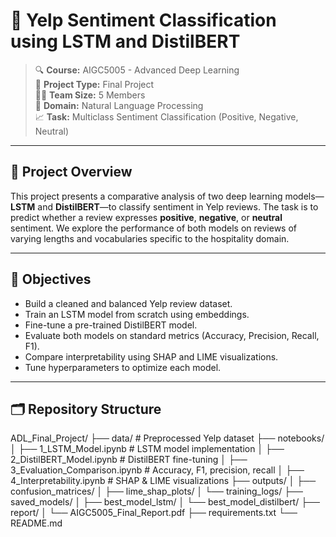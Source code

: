 # 💬 Yelp Sentiment Classification using LSTM and DistilBERT

> 🔍 **Course:** AIGC5005 - Advanced Deep Learning  
> 📝 **Project Type:** Final Project  
> 👩‍💻 **Team Size:** 5 Members  
> 📂 **Domain:** Natural Language Processing  
> 📈 **Task:** Multiclass Sentiment Classification (Positive, Negative, Neutral)

---

## 📌 Project Overview

This project presents a comparative analysis of two deep learning models—**LSTM** and **DistilBERT**—to classify sentiment in Yelp reviews. The task is to predict whether a review expresses **positive**, **negative**, or **neutral** sentiment. We explore the performance of both models on reviews of varying lengths and vocabularies specific to the hospitality domain.

---

## 🎯 Objectives

- Build a cleaned and balanced Yelp review dataset.
- Train an LSTM model from scratch using embeddings.
- Fine-tune a pre-trained DistilBERT model.
- Evaluate both models on standard metrics (Accuracy, Precision, Recall, F1).
- Compare interpretability using SHAP and LIME visualizations.
- Tune hyperparameters to optimize each model.

---

## 🗂 Repository Structure

ADL_Final_Project/ ├── data/ # Preprocessed Yelp dataset ├── notebooks/ │ ├── 1_LSTM_Model.ipynb # LSTM model implementation │ ├── 2_DistilBERT_Model.ipynb # DistilBERT fine-tuning │ ├── 3_Evaluation_Comparison.ipynb # Accuracy, F1, precision, recall │ ├── 4_Interpretability.ipynb # SHAP & LIME visualizations ├── outputs/ │ ├── confusion_matrices/ │ ├── lime_shap_plots/ │ └── training_logs/ ├── saved_models/ │ ├── best_model_lstm/ │ └── best_model_distilbert/ ├── report/ │ └── AIGC5005_Final_Report.pdf ├── requirements.txt └── README.md
